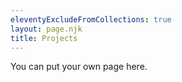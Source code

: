 ```yaml
---
eleventyExcludeFromCollections: true
layout: page.njk
title: Projects
---
```


You can put your own page here.
